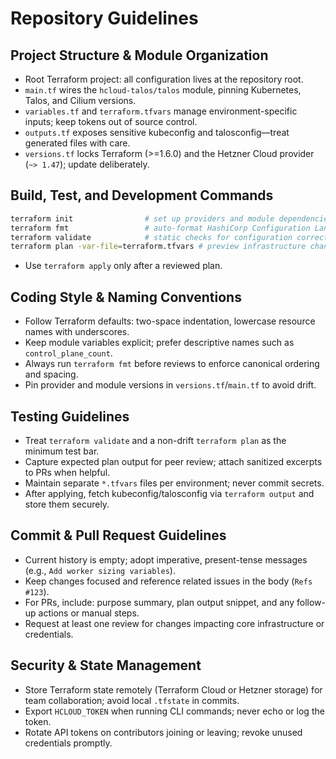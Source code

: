 # Repository Guidelines

## Project Structure & Module Organization
- Root Terraform project: all configuration lives at the repository root.
- `main.tf` wires the `hcloud-talos/talos` module, pinning Kubernetes, Talos, and Cilium versions.
- `variables.tf` and `terraform.tfvars` manage environment-specific inputs; keep tokens out of source control.
- `outputs.tf` exposes sensitive kubeconfig and talosconfig—treat generated files with care.
- `versions.tf` locks Terraform (>=1.6.0) and the Hetzner Cloud provider (`~> 1.47`); update deliberately.

## Build, Test, and Development Commands
```bash
terraform init                # set up providers and module dependencies
terraform fmt                 # auto-format HashiCorp Configuration Language files
terraform validate            # static checks for configuration correctness
terraform plan -var-file=terraform.tfvars # preview infrastructure changes
```
- Use `terraform apply` only after a reviewed plan.

## Coding Style & Naming Conventions
- Follow Terraform defaults: two-space indentation, lowercase resource names with underscores.
- Keep module variables explicit; prefer descriptive names such as `control_plane_count`.
- Always run `terraform fmt` before reviews to enforce canonical ordering and spacing.
- Pin provider and module versions in `versions.tf`/`main.tf` to avoid drift.

## Testing Guidelines
- Treat `terraform validate` and a non-drift `terraform plan` as the minimum test bar.
- Capture expected plan output for peer review; attach sanitized excerpts to PRs when helpful.
- Maintain separate `*.tfvars` files per environment; never commit secrets.
- After applying, fetch kubeconfig/talosconfig via `terraform output` and store them securely.

## Commit & Pull Request Guidelines
- Current history is empty; adopt imperative, present-tense messages (e.g., `Add worker sizing variables`).
- Keep changes focused and reference related issues in the body (`Refs #123`).
- For PRs, include: purpose summary, plan output snippet, and any follow-up actions or manual steps.
- Request at least one review for changes impacting core infrastructure or credentials.

## Security & State Management
- Store Terraform state remotely (Terraform Cloud or Hetzner storage) for team collaboration; avoid local `.tfstate` in commits.
- Export `HCLOUD_TOKEN` when running CLI commands; never echo or log the token.
- Rotate API tokens on contributors joining or leaving; revoke unused credentials promptly.
